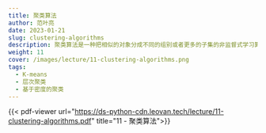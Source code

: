 ```yaml
---
title: 聚类算法
author: 范叶亮
date: 2023-01-21
slug: clustering-algorithms
description: 聚类算法是一种把相似的对象分成不同的组别或者更多的子集的非监督式学习算法。
weight: 11
cover: /images/lecture/11-clustering-algorithms.png
tags:
  - K-means
  - 层次聚类
  - 基于密度的聚类
---
```


{{< pdf-viewer url="https://ds-python-cdn.leovan.tech/lecture/11-clustering-algorithms.pdf" title="11 - 聚类算法">}}
